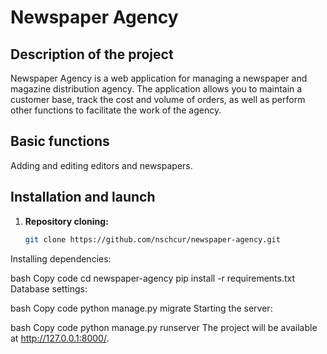 # Newspaper Agency



## Description of the project

Newspaper Agency is a web application for managing a newspaper and magazine distribution agency. The application allows you to maintain a customer base, track the cost and volume of orders, as well as perform other functions to facilitate the work of the agency.

## Basic functions

Adding and editing editors and newspapers.


## Installation and launch

1. **Repository cloning:**
   ```bash
   git clone https://github.com/nschcur/newspaper-agency.git
Installing dependencies:

bash
Copy code
cd newspaper-agency
pip install -r requirements.txt
Database settings:

bash
Copy code
python manage.py migrate
Starting the server:

bash
Copy code
python manage.py runserver
The project will be available at http://127.0.0.1:8000/.
